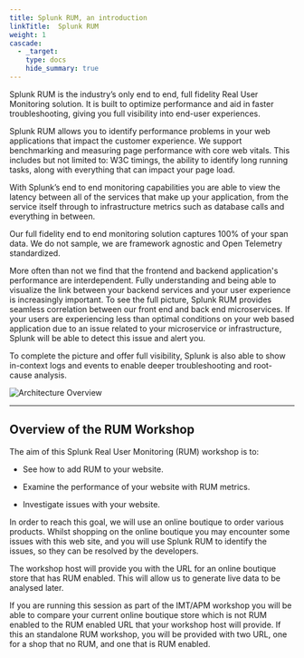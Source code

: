 ```yaml
---
title: Splunk RUM, an introduction
linkTitle:  Splunk RUM
weight: 1
cascade:
  - _target:
    type: docs
    hide_summary: true
---
```

Splunk RUM is the industry’s only end to end, full fidelity Real User Monitoring solution. It is built to optimize performance and aid in faster troubleshooting, giving you full visibility into end-user experiences.

Splunk RUM allows you to identify performance problems in your web applications that impact the customer experience. We support benchmarking and measuring page performance with core web vitals. This includes but not limited to: W3C timings, the ability to identify long running tasks, along with everything that can impact your page load.

With Splunk’s end to end monitoring capabilities you are able to view the latency between all of the services that make up your application, from the service itself through to infrastructure metrics such as database calls and everything in between.

Our full fidelity end to end monitoring solution captures 100% of your span data. We do not sample, we are framework agnostic and Open Telemetry standardized.

More often than not we find that the frontend and backend application's performance are interdependent. Fully understanding and being able to visualize the link between your backend services and your user experience is increasingly important.
To see the full picture, Splunk RUM provides seamless correlation between our front end and back end microservices. If your users are experiencing less than optimal conditions on your web based application due to an issue related to your microservice or infrastructure, Splunk will be able to detect this issue and alert you.

To complete the picture and offer full visibility, Splunk is also able to show in-context logs and events to enable deeper troubleshooting and root-cause analysis.

![Architecture Overview](../images/rum/rum-architecture.png)

---

## Overview of the RUM Workshop

The aim of this Splunk Real User Monitoring (RUM) workshop is to:

* See how to add RUM to your website.

* Examine the performance of your website with RUM metrics.

* Investigate issues with your website.

 In order to reach this goal, we will use an online boutique to order various products. Whilst shopping on the online boutique you may encounter some issues with this web site, and you will use Splunk RUM to identify the issues, so they can be resolved by the developers.

The workshop host will provide you with the URL for an online boutique store that has RUM enabled. This will allow us to generate live data to be analysed later.

If you are running this session as part of the IMT/APM workshop you will be able to compare your current online boutique store which is not RUM enabled to the RUM enabled URL that your workshop host will provide.  If this an standalone RUM workshop, you will be provided with two URL, one for a shop that no RUM, and one that is RUM enabled.
